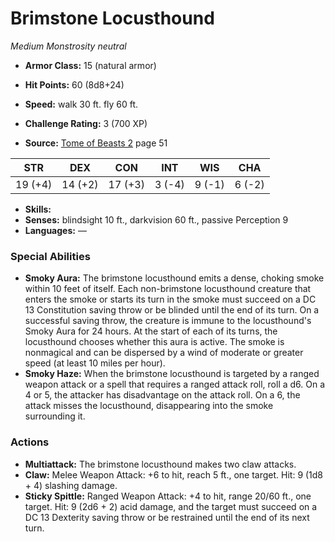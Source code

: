 # Brimstone Locusthound

*Medium* *Monstrosity* *neutral*

- **Armor Class:** 15 (natural armor)
- **Hit Points:** 60 (8d8+24)
- **Speed:** walk 30 ft. fly 60 ft.

- **Challenge Rating:** 3 (700 XP)
- **Source:** [Tome of Beasts 2](https://koboldpress.com/kpstore/product/tome-of-beasts-2-for-5th-edition) page 51

| STR | DEX | CON | INT | WIS | CHA |
| --- | --- | --- | --- | --- | --- |
| 19 (+4) | 14 (+2) | 17 (+3) | 3 (-4) | 9 (-1) | 6 (-2) |

- **Skills:** 
- **Senses:** blindsight 10 ft., darkvision 60 ft., passive Perception 9
- **Languages:** —

### Special Abilities

- **Smoky Aura:** The brimstone locusthound emits a dense, choking smoke within 10 feet of itself. Each non-brimstone locusthound creature that enters the smoke or starts its turn in the smoke must succeed on a DC 13 Constitution saving throw or be blinded until the end of its turn. On a successful saving throw, the creature is immune to the locusthound's Smoky Aura for 24 hours. At the start of each of its turns, the locusthound chooses whether this aura is active. The smoke is nonmagical and can be dispersed by a wind of moderate or greater speed (at least 10 miles per hour).
- **Smoky Haze:** When the brimstone locusthound is targeted by a ranged weapon attack or a spell that requires a ranged attack roll, roll a d6. On a 4 or 5, the attacker has disadvantage on the attack roll. On a 6, the attack misses the locusthound, disappearing into the smoke surrounding it.

### Actions

- **Multiattack:** The brimstone locusthound makes two claw attacks.
- **Claw:** Melee Weapon Attack: +6 to hit, reach 5 ft., one target. Hit: 9 (1d8 + 4) slashing damage.
- **Sticky Spittle:** Ranged Weapon Attack: +4 to hit, range 20/60 ft., one target. Hit: 9 (2d6 + 2) acid damage, and the target must succeed on a DC 13 Dexterity saving throw or be restrained until the end of its next turn.


